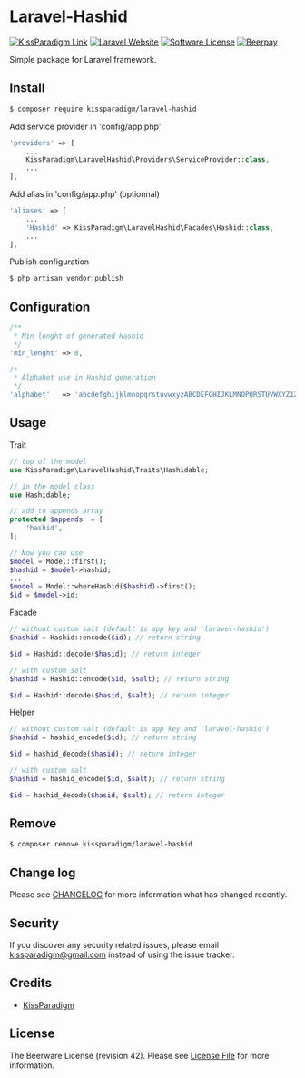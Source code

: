 # Laravel-Hashid

[![KissParadigm Link](https://img.shields.io/badge/Kiss-Paradigm-orange.png?style=flat-square)](https://www.kissparadigm.com)
[![Laravel Website](https://img.shields.io/badge/Laravel-5.4-orange.png?style=flat-square)](http://laravel.com)
[![Software License](https://img.shields.io/badge/License-Beerware-orange.png?style=flat-square)](LICENSE.md)
[![Beerpay](https://img.shields.io/badge/Make-Wish-orange.png?style=flat-square)](https://beerpay.io/KissParadigm/Laravel-Hashid)

Simple package for Laravel framework.

## Install

``` bash
$ composer require kissparadigm/laravel-hashid
```

Add service provider in 'config/app.php'

``` php
'providers' => [
    ...
    KissParadigm\LaravelHashid\Providers\ServiceProvider::class,
    ...
],
```

Add alias in 'config/app.php' (optionnal)

``` php
'aliases' => [
    ...
    'Hashid' => KissParadigm\LaravelHashid\Facades\Hashid::class,
    ...
],
```

Publish configuration

``` bash
$ php artisan vendor:publish
```

## Configuration

``` php
/**
 * Min lenght of generated Hashid
 */
'min_lenght' => 8,

/*
 * Alphabet use in Hashid generation
 */
'alphabet'   => 'abcdefghijklmnopqrstuvwxyzABCDEFGHIJKLMNOPQRSTUVWXYZ1234567890',
```

## Usage

Trait

``` php
// top of the model
use KissParadigm\LaravelHashid\Traits\Hashidable;

// in the model class
use Hashidable;

// add to appends array
protected $appends  = [
    'hashid',
];

// Now you can use 
$model = Model::first();
$hashid = $model->hashid;
...
$model = Model::whereHashid($hashid)->first();
$id = $model->id;
```

Facade

``` php
// without custom salt (default is app key and 'laravel-hashid')
$hashid = Hashid::encode($id); // return string

$id = Hashid::decode($hasid); // return integer

// with custom salt
$hashid = Hashid::encode($id, $salt); // return string

$id = Hashid::decode($hasid, $salt); // return integer
```

Helper

``` php
// without custom salt (default is app key and 'laravel-hashid')
$hashid = hashid_encode($id); // return string

$id = hashid_decode($hasid); // return integer

// with custom salt
$hashid = hashid_encode($id, $salt); // return string

$id = hashid_decode($hasid, $salt); // return integer
```

## Remove

``` bash
$ composer remove kissparadigm/laravel-hashid
```

## Change log

Please see [CHANGELOG](CHANGELOG.md) for more information what has changed recently.

## Security

If you discover any security related issues, please email kissparadigm@gmail.com instead of using the issue tracker.

## Credits

- [KissParadigm](https://github.com/KissParadigm)

## License

The Beerware License (revision 42). Please see [License File](LICENSE.md) for more information.
